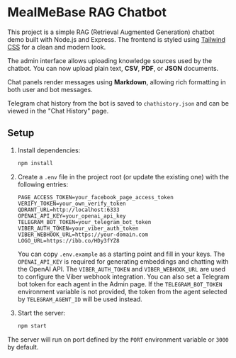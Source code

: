 # MealMeBase RAG Chatbot

This project is a simple RAG (Retrieval Augmented Generation) chatbot demo built with Node.js and Express. The frontend is styled using [Tailwind CSS](https://tailwindcss.com) for a clean and modern look.

The admin interface allows uploading knowledge sources used by the chatbot. You can now upload plain text, **CSV**, **PDF**, or **JSON** documents.

Chat panels render messages using **Markdown**, allowing rich formatting in both user and bot messages.

Telegram chat history from the bot is saved to `chathistory.json` and can be viewed in the "Chat History" page.

## Setup

1. Install dependencies:
   ```bash
   npm install
   ```

2. Create a `.env` file in the project root (or update the existing one) with the following entries:
   ```env
   PAGE_ACCESS_TOKEN=your_facebook_page_access_token
   VERIFY_TOKEN=your_own_verify_token
   QDRANT_URL=http://localhost:6333
   OPENAI_API_KEY=your_openai_api_key
   TELEGRAM_BOT_TOKEN=your_telegram_bot_token
   VIBER_AUTH_TOKEN=your_viber_auth_token
   VIBER_WEBHOOK_URL=https://your-domain.com
   LOGO_URL=https://ibb.co/HDy3fYZ8
   ```
   You can copy `.env.example` as a starting point and fill in your keys.
   The `OPENAI_API_KEY` is required for generating embeddings and chatting with the OpenAI API.
   The `VIBER_AUTH_TOKEN` and `VIBER_WEBHOOK_URL` are used to configure the Viber webhook integration.
   You can also set a Telegram bot token for each agent in the Admin page. If the `TELEGRAM_BOT_TOKEN` environment variable is not provided, the token from the agent selected by `TELEGRAM_AGENT_ID` will be used instead.

3. Start the server:
   ```bash
   npm start
   ```

The server will run on port defined by the `PORT` environment variable or `3000` by default.
